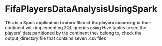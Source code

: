 # FifaPlayersDataAnalysisUsingSpark
This is a Spark application to store files of the players according to their continent with implementing SQL queries using Hive tables
to see the players' data partitioned by the continent they belong to, check the output_directory file that contains seven .csv files 
